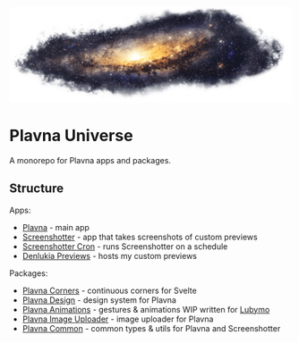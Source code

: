 ![Galaxy](./banner.png)

# Plavna Universe

A monorepo for Plavna apps and packages.

## Structure

Apps:

- [Plavna](apps/plavna) - main app
- [Screenshotter](apps/screenshotter) - app that takes screenshots of custom previews
- [Screenshotter Cron](apps/screenshotter-cron) - runs Screenshotter on a schedule
- [Denlukia Previews](apps/denlukia-previews) - hosts my custom previews

Packages:

- [Plavna Corners](packages/corners) - continuous corners for Svelte
- [Plavna Design](packages/design) - design system for Plavna
- [Plavna Animations](packages/animations) - gestures & animations WIP written for [Lubymo](https://plvn.app/lubymo)
- [Plavna Image Uploader](packages/image-uploader) - image uploader for Plavna
- [Plavna Common](packages/common) - common types & utils for Plavna and Screenshotter
